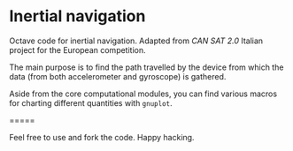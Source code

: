 
# **Inertial navigation**

Octave code for inertial navigation. Adapted from *CAN SAT 2.0* Italian project for the European competition.

The main purpose is to find the path travelled by the device from which the data (from both accelerometer and gyroscope) is gathered.

Aside from the core computational modules, you can find various macros for charting different quantities with `gnuplot`.

=====

Feel free to use and fork the code. Happy hacking.
